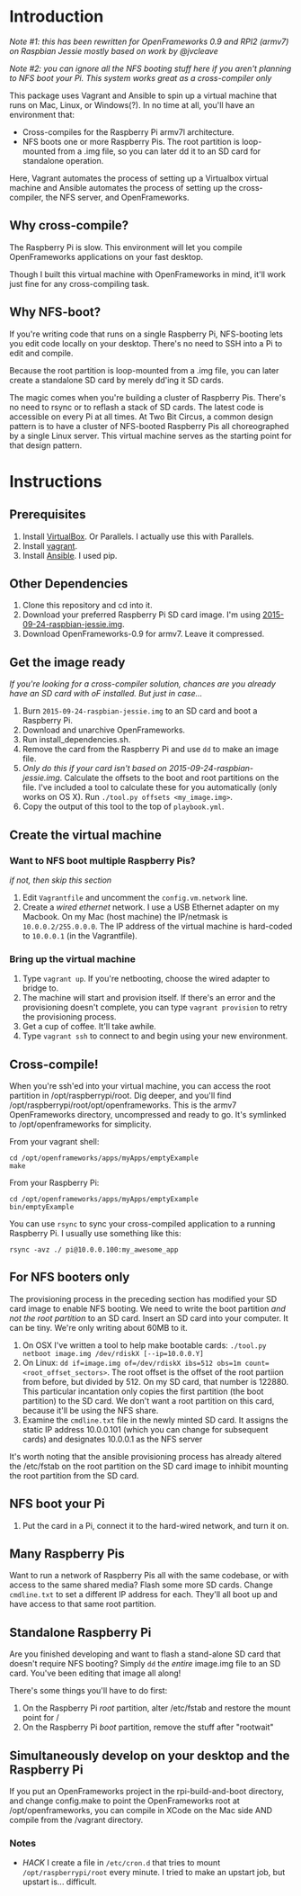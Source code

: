 
# Introduction

_Note #1: this has been rewritten for OpenFrameworks 0.9 and RPI2 (armv7) on Raspbian Jessie mostly based on work by @jvcleave_

_Note #2: you can ignore all the NFS booting stuff here if you aren't planning to NFS boot your Pi.  This system works great as a cross-compiler only_

This package uses Vagrant and Ansible to spin up a virtual machine that runs on Mac, Linux, or Windows(?).  In no time at all, you'll have an environment that:

- Cross-compiles for the Raspberry Pi armv7l architecture.
- NFS boots one or more Raspberry Pis.  The root partition is loop-mounted from a .img file, so you can later dd it to an SD card for standalone operation.

Here, Vagrant automates the process of setting up a Virtualbox virtual machine and Ansible automates the process of setting up the cross-compiler, the NFS server, and OpenFrameworks.

## Why cross-compile?

The Raspberry Pi is slow.  This environment will let you compile OpenFrameworks applications on your fast desktop.

Though I built this virtual machine with OpenFrameworks in mind, it'll work just fine for any cross-compiling task.

## Why NFS-boot?

If you're writing code that runs on a single Raspberry Pi, NFS-booting lets you edit code locally on your desktop.  There's no need to SSH into a Pi to edit and compile.

Because the root partition is loop-mounted from a .img file, you can later create a standalone SD card by merely dd'ing it SD cards.

The magic comes when you're building a cluster of Raspberry Pis.  There's no need to rsync or to reflash a stack of SD cards.  The latest code is accessible on every Pi at all times.  At Two Bit Circus, a common design pattern is to have a cluster of NFS-booted Raspberry Pis all choreographed by a single Linux server.  This virtual machine serves as the starting point for that design pattern.

# Instructions

## Prerequisites

1. Install [VirtualBox](https://www.virtualbox.org/). Or Parallels.  I actually use this with Parallels.
1. Install [vagrant](http://www.vagrantup.com/).
1. Install [Ansible](http://ansible.com).  I used pip.

## Other Dependencies

1. Clone this repository and cd into it.
1. Download your preferred Raspberry Pi SD card image.  I'm using [2015-09-24-raspbian-jessie.img](http://downloads.raspberrypi.org/raspbian_latest).
1. Download OpenFrameworks-0.9 for armv7.  Leave it compressed.

## Get the image ready

_If you're looking for a cross-compiler solution, chances are you already have an SD card with oF installed.  But just in case..._

1. Burn `2015-09-24-raspbian-jessie.img` to an SD card and boot a Raspberry Pi.
1. Download and unarchive OpenFrameworks.
1. Run install_dependencies.sh.
1. Remove the card from the Raspberry Pi and use `dd` to make an image file.
1. _Only do this if your card isn't based on 2015-09-24-raspbian-jessie.img_.  Calculate the offsets to the boot and root partitions on the file.  I've included a tool to calculate these for you automatically (only works on OS X).  Run `./tool.py offsets <my_image.img>`.
1. Copy the output of this tool to the top of `playbook.yml`.

## Create the virtual machine

### Want to NFS boot multiple Raspberry Pis?

_if not, then skip this section_

1. Edit `Vagrantfile` and uncomment the `config.vm.network` line.
1. Create a _wired ethernet_ network.  I use a USB Ethernet adapter on my Macbook.  On my Mac (host machine) the IP/netmask is `10.0.0.2/255.0.0.0`.  The IP address of the virtual machine is hard-coded to `10.0.0.1` (in the Vagrantfile).

### Bring up the virtual machine

1. Type `vagrant up`.  If you're netbooting, choose the wired adapter to bridge to.
1. The machine will start and provision itself.  If there's an error and the provisioning doesn't complete, you can type `vagrant provision` to retry the provisioning process.
1. Get a cup of coffee.  It'll take awhile.
1. Type `vagrant ssh` to connect to and begin using your new environment.

## Cross-compile!

When you're ssh'ed into your virtual machine, you can access the root partition in /opt/raspberrypi/root.  Dig deeper, and you'll find /opt/raspberrypi/root/opt/openframeworks.  This is the armv7 OpenFrameworks directory, uncompressed and ready to go.  It's symlinked to /opt/openframeworks for simplicity.

From your vagrant shell:

    cd /opt/openframeworks/apps/myApps/emptyExample
    make

From your Raspberry Pi:

    cd /opt/openframeworks/apps/myApps/emptyExample
    bin/emptyExample

You can use `rsync` to sync your cross-compiled application to a running Raspberry Pi.  I usually use something like this:

    rsync -avz ./ pi@10.0.0.100:my_awesome_app

## For NFS booters only

The provisioning process in the preceding section has modified your SD card image to enable NFS booting.  We need to write the boot partition _and not the root partition_ to an SD card.  Insert an SD card into your computer.  It can be tiny.  We're only writing about 60MB to it.

1. On OSX I've written a tool to help make bootable cards: `./tool.py netboot image.img /dev/rdiskX [--ip=10.0.0.Y]`
1. On Linux: `dd if=image.img of=/dev/rdiskX ibs=512 obs=1m count=<root_offset_sectors>`.  The root offset is the offset of the root partiion from before, but divided by 512.  On my SD card, that number is 122880.  This particular incantation only copies the first partition (the boot partition) to the SD card.  We don't want a root partition on this card, because it'll be using the NFS share.
1. Examine the `cmdline.txt` file in the newly minted SD card.  It assigns the static IP address 10.0.0.101 (which you can change for subsequent cards) and designates 10.0.0.1 as the NFS server

It's worth noting that the ansible provisioning process has already altered the /etc/fstab on the root partition on the SD card image to inhibit mounting the root partition from the SD card.

## NFS boot your Pi

1. Put the card in a Pi, connect it to the hard-wired network, and turn it on.

## Many Raspberry Pis
Want to run a network of Raspberry Pis all with the same codebase, or with access to the same shared media?  Flash some more SD cards.  Change `cmdline.txt` to set a different IP address for each.  They'll all boot up and have access to that same root partition.

## Standalone Raspberry Pi
Are you finished developing and want to flash a stand-alone SD card that doesn't require NFS booting?  Simply `dd` the _entire_ image.img file to an SD card.  You've been editing that image all along!  

There's some things you'll have to do first:

1. On the Raspberry Pi _root_ partition, alter /etc/fstab and restore the mount point for /
1. On the Raspberry Pi _boot_ partition, remove the stuff after "rootwait"

## Simultaneously develop on your desktop and the Raspberry Pi

If you put an OpenFrameworks project in the rpi-build-and-boot directory, and change config.make to point the OpenFrameworks root at /opt/openframeworks, you can compile in XCode on the Mac side AND compile from the /vagrant directory.

### Notes ###

- *HACK* I create a file in `/etc/cron.d` that tries to mount `/opt/raspberrypi/root` every minute.  I tried to make an upstart job, but upstart is... difficult.
